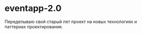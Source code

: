 # eventapp-2.0

Переделываю свой старый пет проект на новых технологиях и паттернах проектирования.
